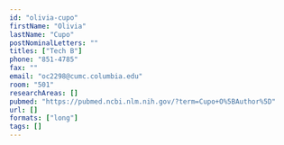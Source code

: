 ```yaml
---
id: "olivia-cupo"
firstName: "Olivia"
lastName: "Cupo"
postNominalLetters: ""
titles: ["Tech B"]
phone: "851-4785"
fax: ""
email: "oc2298@cumc.columbia.edu"
room: "501"
researchAreas: []
pubmed: "https://pubmed.ncbi.nlm.nih.gov/?term=Cupo+O%5BAuthor%5D"
url: []
formats: ["long"]
tags: []
---
```

